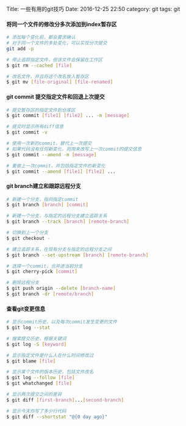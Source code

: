 Title: 一些有用的git技巧
Date: 2016-12-25 22:50
category: git
tags: git

#### 将同一个文件的修改分多次添加到index暂存区
```bash
# 添加每个变化前，都会要求确认
# 对于同一个文件的多处变化，可以实现分次提交
git add -p

# 停止追踪指定文件，但该文件会保留在工作区
$ git rm --cached [file]

# 改名文件，并且将这个改名放入暂存区
$ git mv [file-original] [file-renamed]
```

#### git commit 提交指定文件和回退上次提交
```bash
# 提交暂存区的指定文件到仓库区
$ git commit [file1] [file2] ... -m [message]

# 提交时显示所有diff信息
$ git commit -v

# 使用一次新的commit，替代上一次提交
# 如果代码没有任何新变化，则用来改写上一次commit的提交信息
$ git commit --amend -m [message]

# 重做上一次commit，并包括指定文件的新变化
$ git commit --amend [file1] [file2] ...
```

#### git branch建立和跟踪远程分支
```bash
# 新建一个分支，指向指定commit
$ git branch [branch] [commit]

# 新建一个分支，与指定的远程分支建立追踪关系
$ git branch --track [branch] [remote-branch]

# 切换到上一个分支
$ git checkout -

# 建立追踪关系，在现有分支与指定的远程分支之间
$ git branch --set-upstream [branch] [remote-branch]

# 选择一个commit，合并进当前分支
$ git cherry-pick [commit]

# 删除远程分支
$ git push origin --delete [branch-name]
$ git branch -dr [remote/branch]
```

#### 查看git变更信息
```bash
# 显示commit历史，以及每次commit发生变更的文件
$ git log --stat

# 搜索提交历史，根据关键词
$ git log -S [keyword]

# 显示指定文件是什么人在什么时间修改过
$ git blame [file]

# 显示某个文件的版本历史，包括文件改名
$ git log --follow [file]
$ git whatchanged [file]

# 显示两次提交之间的差异
$ git diff [first-branch]...[second-branch]

# 显示今天你写了多少行代码
$ git diff --shortstat "@{0 day ago}"
```
